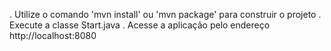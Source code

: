 . Utilize o comando 'mvn install' ou 'mvn package' para construir o projeto
. Execute a classe Start.java
. Acesse a aplicação pelo endereço http://localhost:8080


